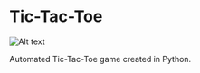 # Tic-Tac-Toe

![Alt text](TicTacToeDemo.jpg?raw=true "Demo")

Automated Tic-Tac-Toe game created in Python.
